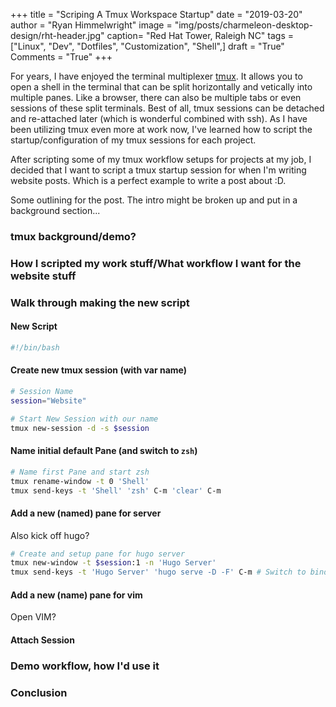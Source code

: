+++
title  = "Scriping A Tmux Workspace Startup"
date   = "2019-03-20"
author = "Ryan Himmelwright"
image  = "img/posts/charmeleon-desktop-design/rht-header.jpg"
caption= "Red Hat Tower, Raleigh NC"
tags   = ["Linux", "Dev", "Dotfiles", "Customization", "Shell",]
draft  = "True"
Comments = "True"
+++

For years, I have enjoyed the terminal multiplexer [tmux](http://www.tmux.com).
It allows you to open a shell in the terminal that can be split horizontally and
vetically into multiple panes. Like a browser, there can also be multiple tabs
or even sessions of these split terminals. Best of all, tmux sessions can be
detached and re-attached later (which is wonderful combined with ssh). As I
have been utilizing tmux even more at work now, I've learned how to script the
startup/configuration of my tmux sessions for each project.

<!--more-->

After scripting some of my tmux workflow setups for projects at my job, I
decided that I want to script a tmux startup session for when I'm writing
website posts. Which is a perfect example to write a post about :D.


Some outlining for the post. The intro might be broken up and put in a
background section...

### tmux background/demo?

### How I scripted my work stuff/What workflow I want for the website stuff

### Walk through making the new script
#### New Script
```bash
#!/bin/bash

```

#### Create new tmux session (with var name)

```bash
# Session Name
session="Website"

# Start New Session with our name
tmux new-session -d -s $session
```

#### Name initial default Pane (and switch to `zsh`)

``` bash
# Name first Pane and start zsh
tmux rename-window -t 0 'Shell'
tmux send-keys -t 'Shell' 'zsh' C-m 'clear' C-m
```


#### Add a new (named) pane for server
Also kick off hugo?

```bash
# Create and setup pane for hugo server
tmux new-window -t $session:1 -n 'Hugo Server'
tmux send-keys -t 'Hugo Server' 'hugo serve -D -F' C-m # Switch to bind script?
```
#### Add a new (name) pane for vim
Open VIM?

#### Attach Session

### Demo workflow, how I'd use it

### Conclusion
